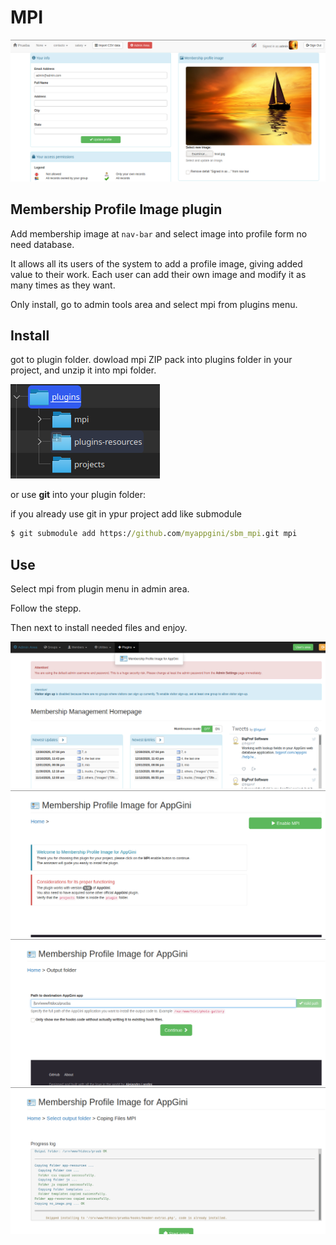 # MPI

![MPI](https://raw.githubusercontent.com/myappgini/sbm_mpi/main/screenshoots/Screenshot_20210117_175941.png)


## Membership Profile Image plugin

Add membership image at ```nav-bar``` and select image into profile form
no need database.

It allows all its users of the system to add a profile image, giving added value to their work.
Each user can add their own image and modify it as many times as they want.

Only install, go to admin tools area and select mpi from plugins menu.

## Install

got to plugin folder.
dowload mpi ZIP pack into plugins folder in your project, and unzip it into mpi folder.

![MPI](https://raw.githubusercontent.com/myappgini/sbm_mpi/main/screenshoots/Screenshot_20210117_184629.png)


or use **git** into your plugin folder:

if you already use git in ypur project add like submodule
```cmd
$ git submodule add https://github.com/myappgini/sbm_mpi.git mpi
```

## Use

Select mpi from plugin menu in admin area.

Follow the stepp.

Then next to install needed files and enjoy.

![MPI](https://raw.githubusercontent.com/myappgini/sbm_mpi/main/screenshoots/Screenshot_20210117_180151.png)
![MPI](https://raw.githubusercontent.com/myappgini/sbm_mpi/main/screenshoots/Screenshot_20210117_180217.png)
![MPI](https://raw.githubusercontent.com/myappgini/sbm_mpi/main/screenshoots/Screenshot_20210117_180238.png)
![MPI](https://raw.githubusercontent.com/myappgini/sbm_mpi/main/screenshoots/Screenshot_20210117_180306.png)